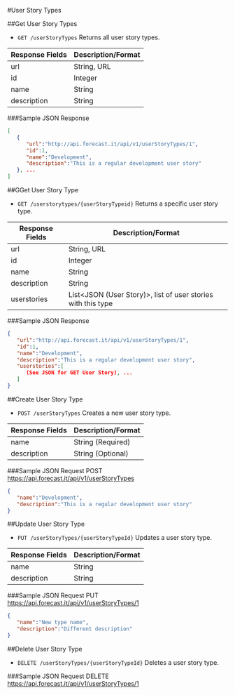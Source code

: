 #User Story Types

##Get User Story Types

* `GET /userStoryTypes` Returns all user story types.

|Response Fields | Description/Format|
|------------ | -------------|
|url | String, URL|
|id | Integer|
|name | String|
|description | String|

###Sample JSON Response
```json
[
   {
      "url":"http://api.forecast.it/api/v1/userStoryTypes/1",
      "id":1,
      "name":"Development",
      "description":"This is a regular development user story"
   }, ...
]
```

##GGet User Story Type

* `GET /userstorytypes/{userStoryTypeid}` Returns a specific user story type.

|Response Fields | Description/Format|
|------------ | -------------|
|url | String, URL|
|id | Integer|
|name | String|
|description | String|
|userstories | List<JSON (User Story)>, list of user stories with this type|

###Sample JSON Response
```json
{
   "url":"http://api.forecast.it/api/v1/userStoryTypes/1",
   "id":1,
   "name":"Development",
   "description":"This is a regular development user story",
   "userstories":[
      (See JSON for GET User Story), ...
   ]
}
```

##Create User Story Type

* `POST /userStoryTypes` Creates a new user story type.

|Response Fields | Description/Format|
|------------ | -------------|
|name | String (Required)|
|description | String (Optional)|

###Sample JSON Request
POST https://api.forecast.it/api/v1/userStoryTypes

```json
{
   "name":"Development",
   "description":"This is a regular development user story"
}
```

##Update User Story Type

* `PUT /userStoryTypes/{userStoryTypeId}` Updates a user story type.

|Response Fields | Description/Format|
|------------ | -------------|
|name | String|
|description | String|

###Sample JSON Request
PUT https://api.forecast.it/api/v1/userStoryTypes/1

```json
{
   "name":"New type name",
   "description":"Different description"
}
```

##Delete User Story Type

* `DELETE /userStoryTypes/{userStoryTypeId}` Deletes a user story type.

###Sample JSON Request
DELETE https://api.forecast.it/api/v1/userStoryTypes/1
